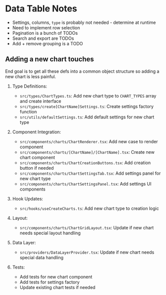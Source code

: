 # Data Table Notes

- Settings, columns, `type` is probably not needed - determine at runtime
- Need to implement row selection
- Pagination is a bunch of TODOs
- Search and export are TODOs
- Add + remove grouping is a TODO

## Adding a new chart touches

End goal is to get all these defs into a common object structure so adding a new chart is less painful.

1. Type Definitions:

   - `src/types/ChartTypes.ts`: Add new chart type to `CHART_TYPES` array and create interface
   - `src/types/create[ChartName]Settings.ts`: Create settings factory function
   - `src/utils/defaultSettings.ts`: Add default settings for new chart type

2. Component Integration:

   - `src/components/charts/ChartRenderer.tsx`: Add new case to render component
   - `src/components/charts/[ChartName]/[ChartName].tsx`: Create new chart component
   - `src/components/charts/ChartCreationButtons.tsx`: Add creation button if needed
   - `src/components/charts/ChartSettingsTab.tsx`: Add settings panel for new chart type
   - `src/components/charts/ChartSettingsPanel.tsx`: Add settings UI components

3. Hook Updates:

   - `src/hooks/useCreateCharts.ts`: Add new chart type to creation logic

4. Layout:

   - `src/components/charts/ChartGridLayout.tsx`: Update if new chart needs special layout handling

5. Data Layer:

   - `src/providers/DataLayerProvider.tsx`: Update if new chart needs special data handling

6. Tests:
   - Add tests for new chart component
   - Add tests for settings factory
   - Update existing chart tests if needed
